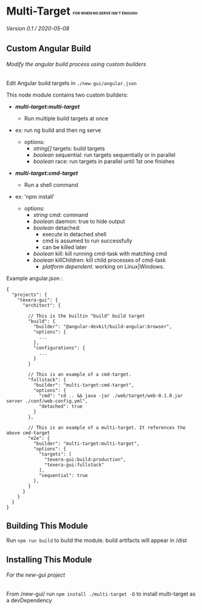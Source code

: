 # Multi-Target <sub><sub><sup><sub><sup><sup>FOR WHEN NG SERVE ISN'T ENOUGH</sup></sub></sub></sub>

###### Version 0.1 / 2020-05-08

## Custom Angular Build
###### Modify the angular build process using custom builders

Edit Angular build targets in `./new-gui/angular.json`

This node module contains two custom builders:
 - ***multi-target:multi-target***
 	- Run multiple build targets at once
  - ex: run ng build and then ng serve
 	- options:
 		- *string[]* targets: build targets
 		- *boolean* sequential:  run targets sequentially or in parallel
 		- *boolean* race:  run targets in parallel until 1st one finishes


 - ***multi-target:cmd-target***  
 	- Run a shell command 
  - ex: 'npm install'
	- options:  
		- *string* cmd: command
		- *boolean* daemon: true to hide output
		- *boolean* detached:
			- execute in detached shell
            - cmd is assumed to run successfully
			- can be killed later
		- *boolean* kill: kill running cmd-task with matching cmd
		- *boolean* killChildren: kill child processes of cmd-task
			- *platform dependent*. working on Linux|Windows. 

Example angular.json :
```
{
  "projects": {
    "texera-gui": {
      "architect": {
        
        // This is the builtin "build" build target
        "build": {
          "builder": "@angular-devkit/build-angular:browser",
          "options": {
            ...
          },
          "configurations": {
            ...
          }
        }
        
        // This is an example of a cmd-target.
        "fullstack": {
          "builder": "multi-target:cmd-target",
          "options": {
            "cmd": "cd .. && java -jar ./web/target/web-0.1.0.jar server ./conf/web-config.yml",
            "detached": true
          }
        },
        
        // This is an example of a multi-target. It references the above cmd-target
        "e2e": {
          "builder": "multi-target:multi-target",
          "options": {
            "targets": [
              "texera-gui:build:production",
              "texera-gui:fullstack"
            ],
            "sequential": true
          },
        }
      }
    }
  }
}
```
## Building This Module
Run `npm run build` to build the module. build artifacts will appear in /dist

## Installing This Module
###### For the new-gui project

From /new-gui/ run `npm install ./multi-target -D` to install multi-target as a devDependency
